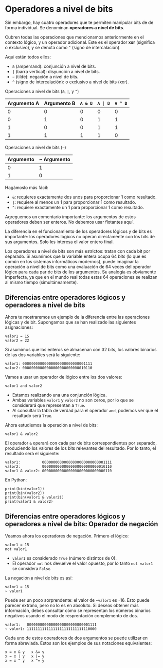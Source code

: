 # Operadores a nivel de bits

Sin embargo, hay cuatro operadores que te permiten manipular bits de de forma individual. Se denominan **operadores a nivel de bits**.

Cubren todas las operaciones que mencionamos anteriormente en el contexto lógico, y un operador adicional. Este es el operador **xor** (significa o exclusivo), y se denota como `^` (signo de intercalación).

Aquí están todos ellos:

* `&` (ampersand): conjunción a nivel de bits.
* `|` (barra vertical): disyunción a nivel de bits.
* `~` (tilde): negación a nivel de bits.
* `^` (signo de intercalación): o exclusivo a nivel de bits (xor).


Operaciones a nivel de bits (`&`, `|`, y `^`)


|Argumento A |Argumento B |`A & B` |`A \| B` |`A ^ B` |
-------------|------------|--------|--------|--------|
|0           |0           |	0      |0       | 0      |
|0           |1           |	0      |1       | 1      |
|1           |0           |	0      |1       | 1      |
|1           |1           |	1      |1       | 0      |


Operaciones a nivel de bits (`~`) 

|Argumento |~ Argumento|
-----------|-----------|
|0 |	1 |
|1 |	0 |

Hagámoslo más fácil:

* `&`: requieres exactamente dos unos para proporcionar 1 como resultado.
* `|`: requiere al menos un 1 para proporcionar 1 como resultado.
* `^`: requiere exactamente un 1 para proporcionar 1 como resultado.

Agreguemos un comentario importante: los argumentos de estos operadores deben ser enteros. No debemos usar flotantes aquí.

La diferencia en el funcionamiento de los operadores lógicos y de bits es importante: los operadores lógicos no operan directamente con los bits de sus argumentos. Solo les interesa el valor entero final.

Los operadores a nivel de bits son más estrictos: tratan con cada bit por separado. Si asumimos que la variable entera ocupa 64 bits (lo que es común en los sistemas informáticos modernos), puede imaginar la operación a nivel de bits como una evaluación de 64 veces del operador lógico para cada par de bits de los argumentos. Su analogía es obviamente imperfecta, ya que en el mundo real todas estas 64 operaciones se realizan al mismo tiempo (simultáneamente).


## Diferencias entre operadores lógicos y operadores a nivel de bits

Ahora te mostraremos un ejemplo de la diferencia entre las operaciones lógicas y de bit. Supongamos que se han realizado las siguientes asignaciones:

```
valor1 = 15
valor2 = 22
```

Si asumimos que los enteros se almacenan con 32 bits, los valores binarios de las dos variables será la siguiente:

```
valor1: 00000000000000000000000000001111
valor2: 00000000000000000000000000010110
```

Vamos a usar un operador de lógico entre los dos valores:

```
valor1 and valor2
```

* Estamos realizando una una conjunción lógica.  
* Ambas variables `valor1` y `valor2` no son ceros, por lo que se considerará que representan a `True`. 
* Al consultar la tabla de verdad para el operador `and`, podemos ver que el resultado será `True`. 

Ahora estudiemos la operación a nivel de bits:

```
valor1 & valor2
```

El operador `&` operará con cada par de bits correspondientes por separado, produciendo los valores de los bits relevantes del resultado. Por lo tanto, el resultado será el siguiente:

```
valor1:          00000000000000000000000000001111
valor2:	         00000000000000000000000000010110
valor1 & valor2: 00000000000000000000000000000110
```

En Python:

```
print(bin(valor1))
print(bin(valor2))
print(bin(valor1 & valor2))
print(valor1 & valor2)
```

## Diferencias entre operadores lógicos y operadores a nivel de bits: Operador de negación

Veamos ahora los operadores de negación. Primero el lógico:

```
valor1 = 15
not valor1
```

* `valor1` es considerado `True` (número distintos de 0).
* El operador `not` nos devuelve el valor opuesto, por lo tanto `not valor1` se considera `False`.

La negación a nivel de bits es así:

```
valor1 = 15
~ valor1
```

Puede ser un poco sorprendente: el valor de `~valor1` es -16. Esto puede parecer extraño, pero no lo es en absoluto. Si deseas obtener más información, debes consultar cómo se representan los números binarios negativos usando el modo de resprentación complemento de dos.

```
valor1:	  00000000000000000000000000001111
~ valor1: 11111111111111111111111111110000
```

Cada uno de estos operadores de dos argumentos se puede utilizar en forma abreviada. Estos son los ejemplos de sus notaciones equivalentes:

```
x = x & y	x &= y
x = x | y	x |= y
x = x ^ y	x ^= y
```
